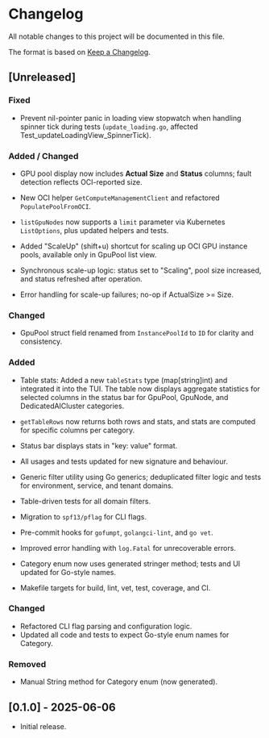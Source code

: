 # Changelog

All notable changes to this project will be documented in this file.

The format is based on [Keep a Changelog](https://keepachangelog.com/en/1.0.0/).

## [Unreleased]

### Fixed
- Prevent nil-pointer panic in loading view stopwatch when handling spinner tick during tests (`update_loading.go`, affected Test_updateLoadingView_SpinnerTick).

### Added / Changed
- GPU pool display now includes **Actual Size** and **Status** columns; fault detection reflects OCI-reported size.
- New OCI helper `GetComputeManagementClient` and refactored `PopulatePoolFromOCI`.
- `listGpuNodes` now supports a `limit` parameter via Kubernetes `ListOptions`, plus updated helpers and tests.

- Added "ScaleUp" (shift+u) shortcut for scaling up OCI GPU instance pools, available only in GpuPool list view.
- Synchronous scale-up logic: status set to "Scaling", pool size increased, and status refreshed after operation.
- Error handling for scale-up failures; no-op if ActualSize >= Size.

### Changed
- GpuPool struct field renamed from `InstancePoolId` to `ID` for clarity and consistency.

### Added
- Table stats: Added a new `tableStats` type (map[string]int) and integrated it into the TUI. The table now displays aggregate statistics for selected columns in the status bar for GpuPool, GpuNode, and DedicatedAICluster categories.
- `getTableRows` now returns both rows and stats, and stats are computed for specific columns per category.
- Status bar displays stats in "key: value" format.
- All usages and tests updated for new signature and behaviour.

- Generic filter utility using Go generics; deduplicated filter logic and tests for environment, service, and tenant domains.
- Table-driven tests for all domain filters.
- Migration to `spf13/pflag` for CLI flags.
- Pre-commit hooks for `gofumpt`, `golangci-lint`, and `go vet`.
- Improved error handling with `log.Fatal` for unrecoverable errors.
- Category enum now uses generated stringer method; tests and UI updated for Go-style names.
- Makefile targets for build, lint, vet, test, coverage, and CI.

### Changed
- Refactored CLI flag parsing and configuration logic.
- Updated all code and tests to expect Go-style enum names for Category.

### Removed
- Manual String method for Category enum (now generated).

## [0.1.0] - 2025-06-06
- Initial release.
